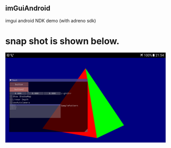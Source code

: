 ## imGuiAndroid
imgui android NDK demo (with adreno sdk)
# snap shot is shown below. 
![image](gui.png)

